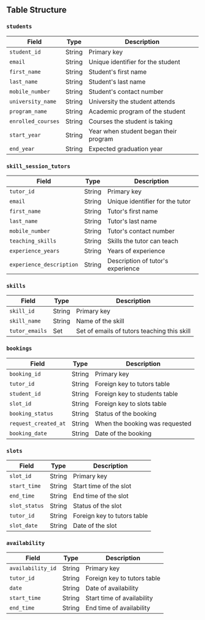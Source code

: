 ## Table Structure

### `students`

| Field              | Type   | Description                           |
| ------------------ | ------ | ------------------------------------- |
| `student_id`       | String | Primary key                           |
| `email`            | String | Unique identifier for the student     |
| `first_name`       | String | Student's first name                  |
| `last_name`        | String | Student's last name                   |
| `mobile_number`    | String | Student's contact number              |
| `university_name`  | String | University the student attends        |
| `program_name`     | String | Academic program of the student       |
| `enrolled_courses` | String | Courses the student is taking         |
| `start_year`       | String | Year when student began their program |
| `end_year`         | String | Expected graduation year              |

### `skill_session_tutors`

| Field                    | Type   | Description                       |
| ------------------------ | ------ | --------------------------------- |
| `tutor_id`               | String | Primary key                       |
| `email`                  | String | Unique identifier for the tutor   |
| `first_name`             | String | Tutor's first name                |
| `last_name`              | String | Tutor's last name                 |
| `mobile_number`          | String | Tutor's contact number            |
| `teaching_skills`        | String | Skills the tutor can teach        |
| `experience_years`       | String | Years of experience               |
| `experience_description` | String | Description of tutor's experience |

### `skills`

| Field          | Type   | Description                                 |
| -------------- | ------ | ------------------------------------------- |
| `skill_id`     | String | Primary key                                 |
| `skill_name`   | String | Name of the skill                           |
| `tutor_emails` | Set    | Set of emails of tutors teaching this skill |

### `bookings`

| Field              | Type   | Description                    |
| ------------------ | ------ | ------------------------------ |
| `booking_id`       | String | Primary key                    |
| `tutor_id`         | String | Foreign key to tutors table    |
| `student_id`       | String | Foreign key to students table  |
| `slot_id`          | String | Foreign key to slots table     |
| `booking_status`   | String | Status of the booking          |
| `request_created_at` | String | When the booking was requested |
| `booking_date`     | String | Date of the booking            |

### `slots`

| Field         | Type   | Description                 |
| ------------- | ------ | --------------------------- |
| `slot_id`     | String | Primary key                 |
| `start_time`  | String | Start time of the slot      |
| `end_time`    | String | End time of the slot        |
| `slot_status` | String | Status of the slot          |
| `tutor_id`    | String | Foreign key to tutors table |
| `slot_date`   | String | Date of the slot            |

### `availability`

| Field             | Type   | Description                 |
| ----------------- | ------ | --------------------------- |
| `availability_id` | String | Primary key                 |
| `tutor_id`        | String | Foreign key to tutors table |
| `date`            | String | Date of availability        |
| `start_time`      | String | Start time of availability  |
| `end_time`        | String | End time of availability    |
